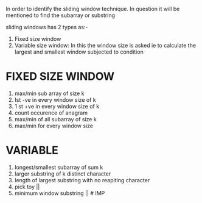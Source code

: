 In order to identify the sliding window technique. In question it will be mentioned to find the subarray or substring


sliding windows has 2 types as:-
1. Fixed size window 
2. Variable size window: In this the window size is asked ie to calculate the largest and smallest window subjected to condition


# FIXED SIZE WINDOW
1. max/min sub array of size k
2. Ist -ve in every window size of k
3. 1 st +ve in every window size of k
4. count occurence of anagram
5. max/min of all subarray of size k
6. max/min for every window size


# VARIABLE 
1. longest/smallest subarray of sum k
2. larger substring of k distinct character
3. length of largest substring with no reapiting character
4. pick toy  ||
5. minimum window substring || # IMP